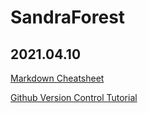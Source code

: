 # SandraForest

## 2021.04.10
[Markdown Cheatsheet](https://github.com/adam-p/markdown-here/wiki/Markdown-Cheatsheet)

[Github Version Control Tutorial](https://www.youtube.com/watch?v=PWqS4NBhEY8)

